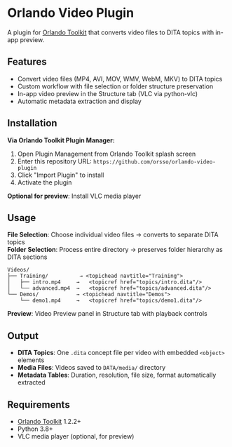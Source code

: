 # Orlando Video Plugin

A plugin for [Orlando Toolkit](https://github.com/orsso/orlando-toolkit) that converts video files to DITA topics with in-app preview.

## Features

- Convert video files (MP4, AVI, MOV, WMV, WebM, MKV) to DITA topics
- Custom workflow with file selection or folder structure preservation  
- In-app video preview in the Structure tab (VLC via python-vlc)
- Automatic metadata extraction and display

## Installation

**Via Orlando Toolkit Plugin Manager:**
1. Open Plugin Management from Orlando Toolkit splash screen
2. Enter this repository URL: `https://github.com/orsso/orlando-video-plugin`
3. Click "Import Plugin" to install
4. Activate the plugin

**Optional for preview**: Install VLC media player

## Usage

**File Selection**: Choose individual video files → converts to separate DITA topics  
**Folder Selection**: Process entire directory → preserves folder hierarchy as DITA sections

```
Videos/
├── Training/          → <topichead navtitle="Training">
│   ├── intro.mp4     →   <topicref href="topics/intro.dita"/>
│   └── advanced.mp4  →   <topicref href="topics/advanced.dita"/>
└── Demos/            → <topichead navtitle="Demos">
    └── demo1.mp4     →   <topicref href="topics/demo1.dita"/>
```

**Preview**: Video Preview panel in Structure tab with playback controls

## Output

- **DITA Topics**: One `.dita` concept file per video with embedded `<object>` elements
- **Media Files**: Videos saved to `DATA/media/` directory
- **Metadata Tables**: Duration, resolution, file size, format automatically extracted

## Requirements

- [Orlando Toolkit](https://github.com/orsso/orlando-toolkit) 1.2.2+
- Python 3.8+
- VLC media player (optional, for preview)
